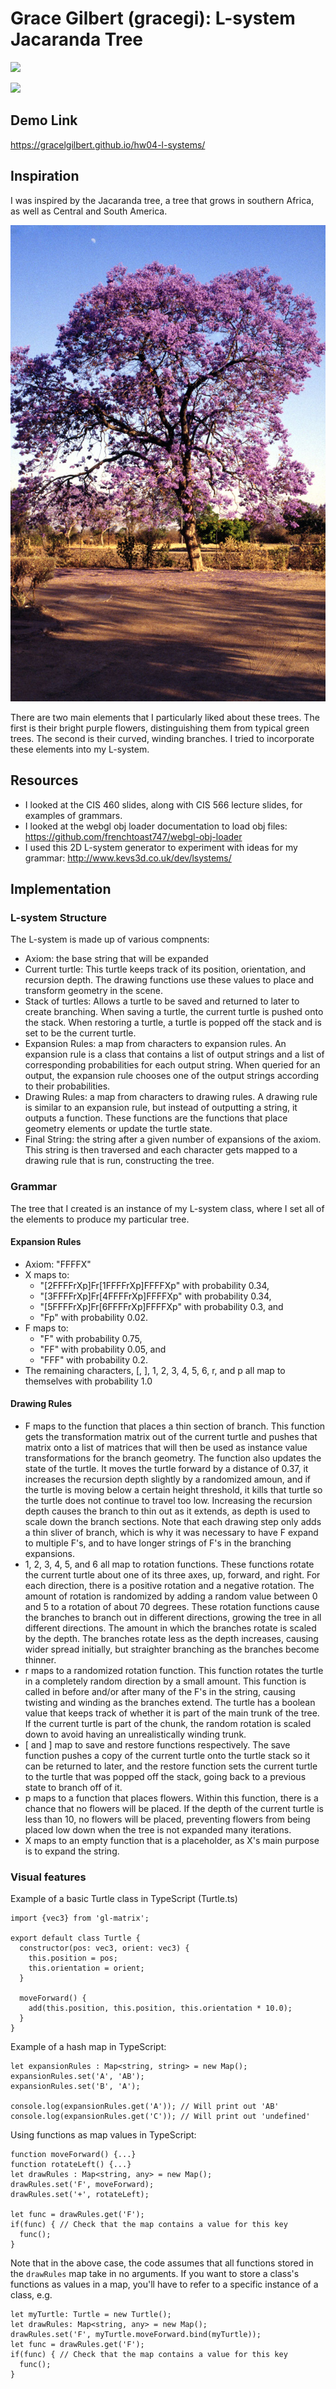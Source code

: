 # Grace Gilbert (gracegi): L-system Jacaranda Tree

![](youngTreeBright.png)

![](middleAge.png)

## Demo Link
https://gracelgilbert.github.io/hw04-l-systems/

## Inspiration
I was inspired by the Jacaranda tree, a tree that grows in southern Africa, as well as Central and South America.

![](gweru_jacaranda.jpg)

There are two main elements that I particularly liked about these trees. The first is their bright purple flowers, distinguishing them from typical green trees. The second is their curved, winding branches. I tried to incorporate these elements into my L-system.

## Resources
- I looked at the CIS 460 slides, along with CIS 566 lecture slides, for examples of grammars.
- I looked at the webgl obj loader documentation to load obj files: https://github.com/frenchtoast747/webgl-obj-loader
- I used this 2D L-system generator to experiment with ideas for my grammar: http://www.kevs3d.co.uk/dev/lsystems/

## Implementation
### L-system Structure
The L-system is made up of various compnents:
- Axiom: the base string that will be expanded
- Current turtle: This turtle keeps track of its position, orientation, and recursion depth. The drawing functions use these values to place and transform geometry in the scene.
- Stack of turtles: Allows a turtle to be saved and returned to later to create branching.  When saving a turtle, the current turtle is pushed onto the stack. When restoring a turtle, a turtle is popped off the stack and is set to be the current turtle.
- Expansion Rules: a map from characters to expansion rules. An expansion rule is a class that contains a list of output strings and a list of corresponding probabilities for each output string. When queried for an output, the expansion rule chooses one of the output strings according to their probabilities.
- Drawing Rules: a map from characters to drawing rules. A drawing rule is similar to an expansion rule, but instead of outputting a string, it outputs a function. These functions are the functions that place geometry elements or update the turtle state.
- Final String: the string after a given number of expansions of the axiom.  This string is then traversed and each character gets mapped to a drawing rule that is run, constructing the tree.

### Grammar
The tree that I created is an instance of my L-system class, where I set all of the elements to produce my particular tree.
#### Expansion Rules
- Axiom: "FFFFX"
- X maps to: 
  - "[2FFFFrXp]Fr[1FFFFrXp]FFFFXp" with probability 0.34,
  - "[3FFFFrXp]Fr[4FFFFrXp]FFFFXp" with probability 0.34,
  - "[5FFFFrXp]Fr[6FFFFrXp]FFFFXp" with probability 0.3, and 
  - "Fp" with probability 0.02.
- F maps to: 
  - "F" with probability 0.75,
  - "FF" with probability 0.05, and 
  - "FFF" with probability 0.2.
- The remaining characters, [, ], 1, 2, 3, 4, 5, 6, r, and p all map to themselves with probability 1.0
#### Drawing Rules
- F maps to the function that places a thin section of branch. This function gets the transformation matrix out of the current turtle and pushes that matrix onto a list of matrices that will then be used as instance value transformations for the branch geometry. The function also updates the state of the turtle. It moves the turtle forward by a distance of 0.37, it increases the recursion depth slightly by a randomized amoun, and if the turtle is moving below a certain height threshold, it kills that turtle so the turtle does not continue to travel too low. Increasing the recursion depth causes the branch to thin out as it extends, as depth is used to scale down the branch sections. Note that each drawing step only adds a thin sliver of branch, which is why it was necessary to have F expand to multiple F's, and to have longer strings of F's in the branching expansions.
- 1, 2, 3, 4, 5, and 6 all map to rotation functions. These functions rotate the current turtle about one of its three axes, up, forward, and right. For each direction, there is a positive rotation and a negative rotation. The amount of rotation is randomized by adding a random value between 0 and 5 to a rotation of about 70 degrees. These rotation functions cause the branches to branch out in different directions, growing the tree in all different directions. The amount in which the branches rotate is scaled by the depth.  The branches rotate less as the depth increases, causing wider spread initially, but straighter branching as the branches become thinner.
- r maps to a randomized rotation function. This function rotates the turtle in a completely random direction by a small amount. This function is called in before and/or after many of the F's in the string, causing twisting and winding as the branches extend. The turtle has a boolean value that keeps track of whether it is part of the main trunk of the tree. If the current turtle is part of the chunk, the random rotation is scaled down to avoid having an unrealistically winding trunk.
- [ and ] map to save and restore functions respectively. The save function pushes a copy of the current turtle onto the turtle stack so it can be returned to later, and the restore function sets the current turtle to the turtle that was popped off the stack, going back to a previous state to branch off of it.
- p maps to a function that places flowers. Within this function, there is a chance that no flowers will be placed. If the depth of the current turtle is less than 10, no flowers will be placed, preventing flowers from being placed low down when the tree is not expanded many iterations.
- X maps to an empty function that is a placeholder, as X's main purpose is to expand the string.

### Visual features





Example of a basic Turtle class in TypeScript (Turtle.ts)
```
import {vec3} from 'gl-matrix';

export default class Turtle {
  constructor(pos: vec3, orient: vec3) {
    this.position = pos;
    this.orientation = orient;
  }

  moveForward() {
    add(this.position, this.position, this.orientation * 10.0);
  }
}
```
Example of a hash map in TypeScript:
```
let expansionRules : Map<string, string> = new Map();
expansionRules.set('A', 'AB');
expansionRules.set('B', 'A');

console.log(expansionRules.get('A')); // Will print out 'AB'
console.log(expansionRules.get('C')); // Will print out 'undefined'
```
Using functions as map values in TypeScript:
```
function moveForward() {...}
function rotateLeft() {...}
let drawRules : Map<string, any> = new Map();
drawRules.set('F', moveForward);
drawRules.set('+', rotateLeft);

let func = drawRules.get('F');
if(func) { // Check that the map contains a value for this key
  func();
}
```
Note that in the above case, the code assumes that all functions stored in the `drawRules` map take in no arguments. If you want to store a class's functions as values in a map, you'll have to refer to a specific instance of a class, e.g.
```
let myTurtle: Turtle = new Turtle();
let drawRules: Map<string, any> = new Map();
drawRules.set('F', myTurtle.moveForward.bind(myTurtle));
let func = drawRules.get('F');
if(func) { // Check that the map contains a value for this key
  func();
}
```

